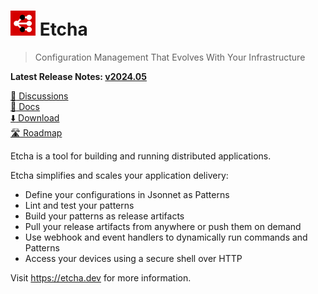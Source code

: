 # <img alt=logo src=etcha.png width=40px> Etcha

> Configuration Management That Evolves With Your Infrastructure

**Latest Release Notes: [v2024.05](https://etcha.dev/blog/whats-new-202405/)**

[:speech_balloon: Discussions](https://github.com/candiddev/etcha/discussions)\
[:book: Docs](https://etcha.dev/docs/)\
[:arrow_down: Download](https://etcha.dev/docs/guides/install-etcha/)\
[:motorway: Roadmap](https://github.com/orgs/candiddev/projects/6/views/37)

Etcha is a tool for building and running distributed applications.

Etcha simplifies and scales your application delivery:

- Define your configurations in Jsonnet as Patterns
- Lint and test your patterns
- Build your patterns as release artifacts
- Pull your release artifacts from anywhere or push them on demand
- Use webhook and event handlers to dynamically run commands and Patterns
- Access your devices using a secure shell over HTTP

Visit https://etcha.dev for more information.
